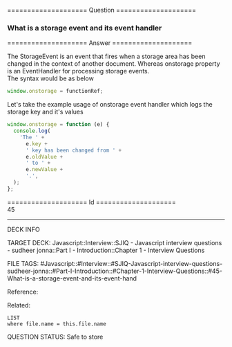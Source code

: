 ==================== Question ====================  

### What is a storage event and its event handler  

==================== Answer ====================  

The StorageEvent is an event that fires when a storage area has been changed in
the context of another document. Whereas onstorage property is an EventHandler
for processing storage events.  
The syntax would be as below

```javascript
window.onstorage = functionRef;
```

Let's take the example usage of onstorage event handler which logs the storage
key and it's values

```javascript
window.onstorage = function (e) {
  console.log(
    'The ' +
      e.key +
      ' key has been changed from ' +
      e.oldValue +
      ' to ' +
      e.newValue +
      '.',
  );
};
```

==================== Id ====================  
45

---

DECK INFO

TARGET DECK: Javascript::Interview::SJIQ - Javascript interview questions - sudheer jonna::Part I - Introduction::Chapter 1 - Interview Questions

FILE TAGS: #Javascript::#Interview::#SJIQ-Javascript-interview-questions-sudheer-jonna::#Part-I-Introduction::#Chapter-1-Interview-Questions::#45-What-is-a-storage-event-and-its-event-hand

Reference:

Related:

```dataview
LIST
where file.name = this.file.name
```

QUESTION STATUS: Safe to store
